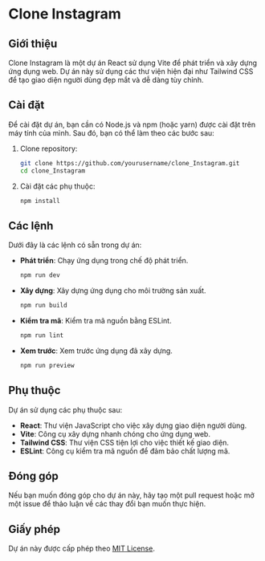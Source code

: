# Clone Instagram

## Giới thiệu
Clone Instagram là một dự án React sử dụng Vite để phát triển và xây dựng ứng dụng web. Dự án này sử dụng các thư viện hiện đại như Tailwind CSS để tạo giao diện người dùng đẹp mắt và dễ dàng tùy chỉnh.

## Cài đặt

Để cài đặt dự án, bạn cần có Node.js và npm (hoặc yarn) được cài đặt trên máy tính của mình. Sau đó, bạn có thể làm theo các bước sau:

1. Clone repository:
   ```bash
   git clone https://github.com/yourusername/clone_Instagram.git
   cd clone_Instagram
   ```

2. Cài đặt các phụ thuộc:
   ```bash
   npm install
   ```

## Các lệnh

Dưới đây là các lệnh có sẵn trong dự án:

- **Phát triển**: Chạy ứng dụng trong chế độ phát triển.
  ```bash
  npm run dev
  ```

- **Xây dựng**: Xây dựng ứng dụng cho môi trường sản xuất.
  ```bash
  npm run build
  ```

- **Kiểm tra mã**: Kiểm tra mã nguồn bằng ESLint.
  ```bash
  npm run lint
  ```

- **Xem trước**: Xem trước ứng dụng đã xây dựng.
  ```bash
  npm run preview
  ```

## Phụ thuộc

Dự án sử dụng các phụ thuộc sau:

- **React**: Thư viện JavaScript cho việc xây dựng giao diện người dùng.
- **Vite**: Công cụ xây dựng nhanh chóng cho ứng dụng web.
- **Tailwind CSS**: Thư viện CSS tiện lợi cho việc thiết kế giao diện.
- **ESLint**: Công cụ kiểm tra mã nguồn để đảm bảo chất lượng mã.

## Đóng góp

Nếu bạn muốn đóng góp cho dự án này, hãy tạo một pull request hoặc mở một issue để thảo luận về các thay đổi bạn muốn thực hiện.

## Giấy phép

Dự án này được cấp phép theo [MIT License](LICENSE).
